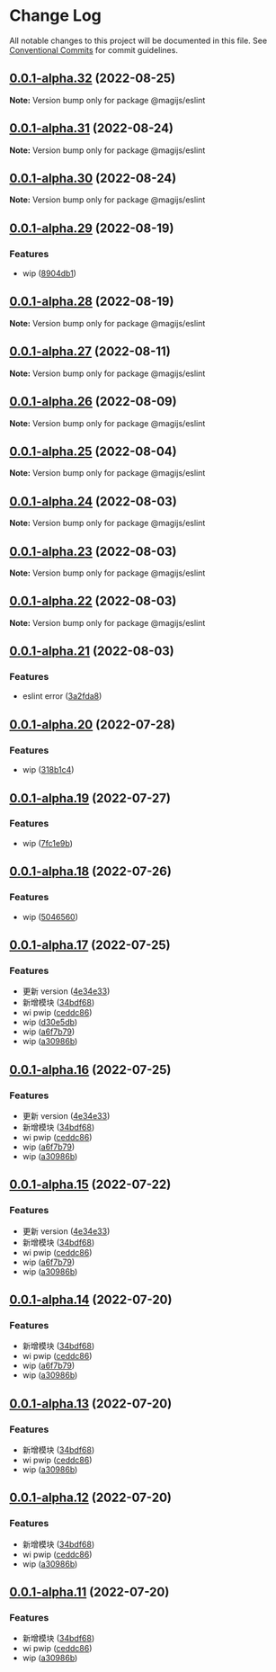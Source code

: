 # Change Log

All notable changes to this project will be documented in this file.
See [Conventional Commits](https://conventionalcommits.org) for commit guidelines.

## [0.0.1-alpha.32](https://github.com/stbui/magijs/compare/v0.0.1-alpha.31...v0.0.1-alpha.32) (2022-08-25)

**Note:** Version bump only for package @magijs/eslint





## [0.0.1-alpha.31](https://github.com/stbui/magijs/compare/v0.0.1-alpha.30...v0.0.1-alpha.31) (2022-08-24)

**Note:** Version bump only for package @magijs/eslint





## [0.0.1-alpha.30](https://github.com/stbui/magijs/compare/v0.0.1-alpha.29...v0.0.1-alpha.30) (2022-08-24)

**Note:** Version bump only for package @magijs/eslint





## [0.0.1-alpha.29](https://github.com/stbui/magijs/compare/v0.0.1-alpha.28...v0.0.1-alpha.29) (2022-08-19)


### Features

* wip ([8904db1](https://github.com/stbui/magijs/commit/8904db1fa6efed268c98233ac54076f36092fb3d))





## [0.0.1-alpha.28](https://github.com/stbui/magijs/compare/v0.0.1-alpha.27...v0.0.1-alpha.28) (2022-08-19)

**Note:** Version bump only for package @magijs/eslint





## [0.0.1-alpha.27](https://github.com/stbui/magijs/compare/v0.0.1-alpha.26...v0.0.1-alpha.27) (2022-08-11)

**Note:** Version bump only for package @magijs/eslint





## [0.0.1-alpha.26](https://github.com/stbui/magijs/compare/v0.0.1-alpha.25...v0.0.1-alpha.26) (2022-08-09)

**Note:** Version bump only for package @magijs/eslint





## [0.0.1-alpha.25](https://github.com/stbui/magijs/compare/v0.0.1-alpha.24...v0.0.1-alpha.25) (2022-08-04)

**Note:** Version bump only for package @magijs/eslint





## [0.0.1-alpha.24](https://github.com/stbui/magijs/compare/v0.0.1-alpha.23...v0.0.1-alpha.24) (2022-08-03)

**Note:** Version bump only for package @magijs/eslint





## [0.0.1-alpha.23](https://github.com/stbui/magijs/compare/v0.0.1-alpha.22...v0.0.1-alpha.23) (2022-08-03)

**Note:** Version bump only for package @magijs/eslint





## [0.0.1-alpha.22](https://github.com/stbui/magijs/compare/v0.0.1-alpha.21...v0.0.1-alpha.22) (2022-08-03)

**Note:** Version bump only for package @magijs/eslint





## [0.0.1-alpha.21](https://github.com/stbui/magijs/compare/v0.0.1-alpha.20...v0.0.1-alpha.21) (2022-08-03)


### Features

* eslint error ([3a2fda8](https://github.com/stbui/magijs/commit/3a2fda8fcdde93e6ffd00cb2a40d1925aab49b49))





## [0.0.1-alpha.20](https://github.com/stbui/magijs/compare/v0.0.1-alpha.19...v0.0.1-alpha.20) (2022-07-28)


### Features

* wip ([318b1c4](https://github.com/stbui/magijs/commit/318b1c461cf03dcf56cf46583b530c7d98e4ba54))





## [0.0.1-alpha.19](https://github.com/stbui/magijs/compare/v0.0.1-alpha.18...v0.0.1-alpha.19) (2022-07-27)


### Features

* wip ([7fc1e9b](https://github.com/stbui/magijs/commit/7fc1e9bb796033be466602ec12692f9e8320c040))





## [0.0.1-alpha.18](https://github.com/stbui/magijs/compare/v0.0.1-alpha.17...v0.0.1-alpha.18) (2022-07-26)


### Features

* wip ([5046560](https://github.com/stbui/magijs/commit/5046560d22696a6fe416e00f29bb714e9f7d4d6a))





## [0.0.1-alpha.17](https://github.com/stbui/magijs/compare/v0.0.1-alpha.10...v0.0.1-alpha.17) (2022-07-25)

### Features

- 更新 version ([4e34e33](https://github.com/stbui/magijs/commit/4e34e33abb9d44053fb832116ee9f42f8a267083))
- 新增模块 ([34bdf68](https://github.com/stbui/magijs/commit/34bdf68b61e8048f0e16641d05cf313bf842b41d))
- wi pwip ([ceddc86](https://github.com/stbui/magijs/commit/ceddc864a743fb583338be81bc72fdbf6c0b164a))
- wip ([d30e5db](https://github.com/stbui/magijs/commit/d30e5db73b48cd1147969835a45a784a464cbdb1))
- wip ([a6f7b79](https://github.com/stbui/magijs/commit/a6f7b79875033eea566ea1d37a346c18a436c123))
- wip ([a30986b](https://github.com/stbui/magijs/commit/a30986b8bc3ed28fbda240a1885803345d15af7d))

## [0.0.1-alpha.16](https://github.com/stbui/magijs/compare/v0.0.1-alpha.10...v0.0.1-alpha.16) (2022-07-25)

### Features

- 更新 version ([4e34e33](https://github.com/stbui/magijs/commit/4e34e33abb9d44053fb832116ee9f42f8a267083))
- 新增模块 ([34bdf68](https://github.com/stbui/magijs/commit/34bdf68b61e8048f0e16641d05cf313bf842b41d))
- wi pwip ([ceddc86](https://github.com/stbui/magijs/commit/ceddc864a743fb583338be81bc72fdbf6c0b164a))
- wip ([a6f7b79](https://github.com/stbui/magijs/commit/a6f7b79875033eea566ea1d37a346c18a436c123))
- wip ([a30986b](https://github.com/stbui/magijs/commit/a30986b8bc3ed28fbda240a1885803345d15af7d))

## [0.0.1-alpha.15](https://github.com/stbui/magijs/compare/v0.0.1-alpha.10...v0.0.1-alpha.15) (2022-07-22)

### Features

- 更新 version ([4e34e33](https://github.com/stbui/magijs/commit/4e34e33abb9d44053fb832116ee9f42f8a267083))
- 新增模块 ([34bdf68](https://github.com/stbui/magijs/commit/34bdf68b61e8048f0e16641d05cf313bf842b41d))
- wi pwip ([ceddc86](https://github.com/stbui/magijs/commit/ceddc864a743fb583338be81bc72fdbf6c0b164a))
- wip ([a6f7b79](https://github.com/stbui/magijs/commit/a6f7b79875033eea566ea1d37a346c18a436c123))
- wip ([a30986b](https://github.com/stbui/magijs/commit/a30986b8bc3ed28fbda240a1885803345d15af7d))

## [0.0.1-alpha.14](https://github.com/stbui/magijs/compare/v0.0.1-alpha.10...v0.0.1-alpha.14) (2022-07-20)

### Features

- 新增模块 ([34bdf68](https://github.com/stbui/magijs/commit/34bdf68b61e8048f0e16641d05cf313bf842b41d))
- wi pwip ([ceddc86](https://github.com/stbui/magijs/commit/ceddc864a743fb583338be81bc72fdbf6c0b164a))
- wip ([a6f7b79](https://github.com/stbui/magijs/commit/a6f7b79875033eea566ea1d37a346c18a436c123))
- wip ([a30986b](https://github.com/stbui/magijs/commit/a30986b8bc3ed28fbda240a1885803345d15af7d))

## [0.0.1-alpha.13](https://github.com/stbui/magijs/compare/v0.0.1-alpha.10...v0.0.1-alpha.13) (2022-07-20)

### Features

- 新增模块 ([34bdf68](https://github.com/stbui/magijs/commit/34bdf68b61e8048f0e16641d05cf313bf842b41d))
- wi pwip ([ceddc86](https://github.com/stbui/magijs/commit/ceddc864a743fb583338be81bc72fdbf6c0b164a))
- wip ([a30986b](https://github.com/stbui/magijs/commit/a30986b8bc3ed28fbda240a1885803345d15af7d))

## [0.0.1-alpha.12](https://github.com/stbui/magijs/compare/v0.0.1-alpha.10...v0.0.1-alpha.12) (2022-07-20)

### Features

- 新增模块 ([34bdf68](https://github.com/stbui/magijs/commit/34bdf68b61e8048f0e16641d05cf313bf842b41d))
- wi pwip ([ceddc86](https://github.com/stbui/magijs/commit/ceddc864a743fb583338be81bc72fdbf6c0b164a))
- wip ([a30986b](https://github.com/stbui/magijs/commit/a30986b8bc3ed28fbda240a1885803345d15af7d))

## [0.0.1-alpha.11](https://github.com/stbui/magijs/compare/v0.0.1-alpha.10...v0.0.1-alpha.11) (2022-07-20)

### Features

- 新增模块 ([34bdf68](https://github.com/stbui/magijs/commit/34bdf68b61e8048f0e16641d05cf313bf842b41d))
- wi pwip ([ceddc86](https://github.com/stbui/magijs/commit/ceddc864a743fb583338be81bc72fdbf6c0b164a))
- wip ([a30986b](https://github.com/stbui/magijs/commit/a30986b8bc3ed28fbda240a1885803345d15af7d))
